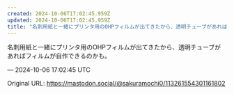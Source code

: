 ```yaml
---
created: 2024-10-06T17:02:45.959Z
updated: 2024-10-06T17:02:45.959Z
title: "名刺用紙と一緒にプリンタ用のOHPフィルムが出てきたから、透明チューブがあればフィルムが自作できるのかも。[...]"
---
```


<p>名刺用紙と一緒にプリンタ用のOHPフィルムが出てきたから、透明チューブがあればフィルムが自作できるのかも。</p>

&mdash; 2024-10-06 17:02:45 UTC

Original URL: https://mastodon.social/@sakuramochi0/113261554301161802
